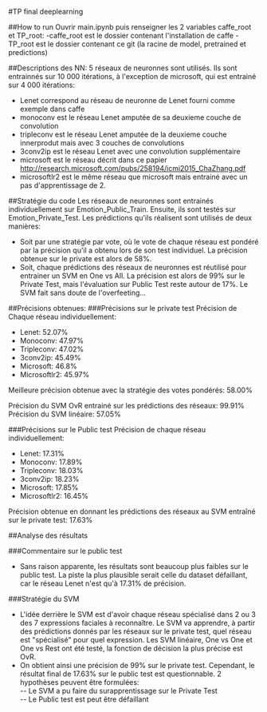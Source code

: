 #TP final deeplearning

##How to run
Ouvrir main.ipynb puis renseigner les 2 variables caffe_root et TP_root:
-caffe_root est le dossier contenant l'installation de caffe
-TP_root est le dossier contenant ce git (la racine de model, pretrained et predictions)

##Descriptions des NN:
5 réseaux de neuronnes sont utilisés. Ils sont entrainnés sur 10 000 itérations, à l'exception de microsoft, qui est entrainé sur 4 000 itérations:
- Lenet correspond au réseau de neuronne de Lenet fourni comme exemple dans caffe
- monoconv est le réseau Lenet amputée de sa deuxieme couche de convolution
- tripleconv est le réseau Lenet amputée de la deuxieme couche innerprodut mais avec 3 couches de convolutions
- 3conv2ip est le réseau Lenet avec une convolution supplémentaire
- microsoft est le réseau décrit dans ce papier http://research.microsoft.com/pubs/258194/icmi2015_ChaZhang.pdf
- microsoftlr2 est le même réseau que microsoft mais entrainé avec un pas d'apprentissage de 2.

##Stratégie du code
Les réseaux de neuronnes sont entrainés individuellement sur Emotion_Public_Train. Ensuite, ils sont testés sur Emotion_Private_Test. Les prédictions qu'ils réalisent sont utilisés de deux manières:
- Soit par une stratégie par vote, où le vote de chaque réseau est pondéré par la précision qu'il a obtenu lors de son test individuel. La précision obtenue sur le private est alors de 58%.
- Soit, chaque prédictions des réseaux de neuronnes est réutilisé pour entrainer un SVM en One vs All. La précision est alors de 99% sur le Private Test, mais l'évaluation sur Public Test reste autour de 17%. Le SVM fait sans doute de l'overfeeting...

##Précisions obtenues:
###Précisions sur le private test
Précision de Chaque réseau individuellement:
- Lenet: 52.07%
- Monoconv: 47.97%
- Tripleconv: 47.02%
- 3conv2ip: 45.49%
- Microsoft: 46.8%
- Microsoftlr2: 45.97%

Meilleure précision obtenue avec la stratégie des votes pondérés: 58.00%

Précision du SVM OvR entrainé sur les prédictions des réseaux: 99.91%
Précision du SVM linéaire: 57.05%

###Précisions sur le Public test
Précision de chaque réseau individuellement:
- Lenet: 17.31%
- Monoconv: 17.89%
- Tripleconv: 18.03%
- 3conv2ip: 18.23%
- Microsoft: 17.85%
- Microsoftlr2: 16.45%

Précision obtenue en donnant les prédictions des réseaux au SVM entraîné sur le private test: 17.63%

##Analyse des résultats

###Commentaire sur le public test
- Sans raison apparente, les résultats sont beaucoup plus faibles sur le public test. La piste la plus plausible serait celle du dataset défaillant, car le réseau Lenet n'est qu'à 17.31% de
précision.

###Stratégie du SVM
- L'idée derrière le SVM est d'avoir chaque réseau spécialisé dans 2 ou 3 des 7 expressions faciales à reconnaître. Le SVM va apprendre, à partir des prédictions donnés par les réseaux sur le private test, quel réseau est "spécialisé" pour quel expression. Les SVM linéaire, One vs One et One vs Rest ont été testé, la fonction de décision la plus précise est OvR.
- On obtient ainsi une précision de 99% sur le private test. Cependant, le résultat final de 17.63% sur le public test est questionnable. 2 hypothèses peuvent être formulées:  
-- Le SVM a pu faire du surapprentissage sur le Private Test  
-- Le Public test est peut être défaillant


